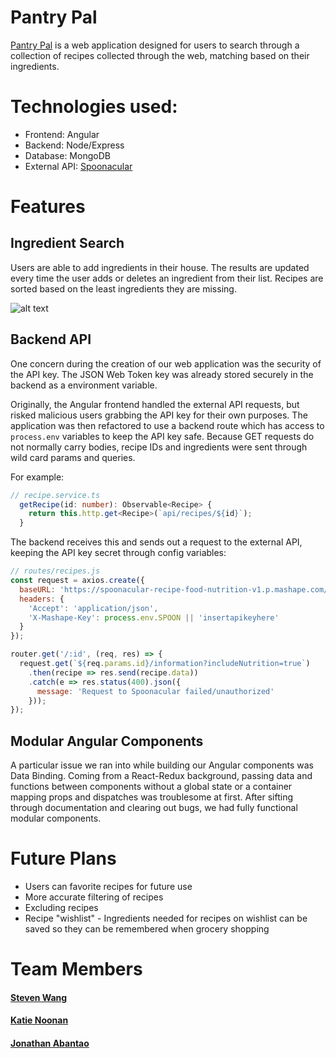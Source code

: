 # Pantry Pal

[Pantry Pal](https://pantrypal-aa.herokuapp.com) is a web application designed for users to search through a collection of recipes collected through the web, matching based on their ingredients.

# Technologies used:
* Frontend: Angular
* Backend: Node/Express
* Database: MongoDB
* External API: [Spoonacular](https://spoonacular.com/food-api)

# Features

## Ingredient Search
Users are able to add ingredients in their house. The results are updated every time the user adds or deletes an ingredient from their list. Recipes are sorted based on the least ingredients they are missing.

![alt text](https://i.imgur.com/dkVsGBd.gif "search ingredients")

## Backend API
One concern during the creation of our web application was the security of the API key. The JSON Web Token key was already stored securely in the backend as a environment variable.

Originally, the Angular frontend handled the external API requests, but risked malicious users grabbing the API key for their own purposes. The application was then refactored to use a backend route which has access to `process.env` variables to keep the API key safe. Because GET requests do not normally carry bodies, recipe IDs and ingredients were sent through wild card params and queries.

For example:
```typescript
// recipe.service.ts
  getRecipe(id: number): Observable<Recipe> {
    return this.http.get<Recipe>(`api/recipes/${id}`);
  }
```

The backend receives this and sends out a request to the external API, keeping the API key secret through config variables:

```javascript
// routes/recipes.js
const request = axios.create({
  baseURL: 'https://spoonacular-recipe-food-nutrition-v1.p.mashape.com/recipes/',
  headers: {
    'Accept': 'application/json',
    'X-Mashape-Key': process.env.SPOON || 'insertapikeyhere'
  }
});

router.get('/:id', (req, res) => {
  request.get(`${req.params.id}/information?includeNutrition=true`)
    .then(recipe => res.send(recipe.data))
    .catch(e => res.status(400).json({
      message: 'Request to Spoonacular failed/unauthorized'
    }));
});
```
## Modular Angular Components
A particular issue we ran into while building our Angular components was Data Binding. Coming from a React-Redux background, passing data and functions between components without a global state or a container mapping props and dispatches was troublesome at first.  After sifting through documentation and clearing out bugs, we had fully functional modular components.

# Future Plans
* Users can favorite recipes for future use
* More accurate filtering of recipes
* Excluding recipes
* Recipe "wishlist" - Ingredients needed for recipes on wishlist can be saved so they can be remembered when grocery shopping

# Team Members
#### [Steven Wang](https://github.com/swangs/)
#### [Katie Noonan](https://github.com/c-noonan)
#### [Jonathan Abantao](https://github.com/jonabantao)
